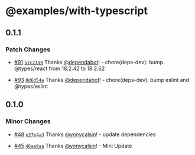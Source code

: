 # @examples/with-typescript

## 0.1.1

### Patch Changes

- [#91](https://github.com/yonycalsin/eslint-config/pull/91) [`57c21a0`](https://github.com/yonycalsin/eslint-config/commit/57c21a067f718a324e8e4453891675393731f4bf) Thanks [@dependabot](https://github.com/apps/dependabot)! - chore(deps-dev): bump @types/react from 18.2.42 to 18.2.62

- [#93](https://github.com/yonycalsin/eslint-config/pull/93) [`0d6d54e`](https://github.com/yonycalsin/eslint-config/commit/0d6d54e2af9c65153bfba4594c1e57ddc31f566d) Thanks [@dependabot](https://github.com/apps/dependabot)! - chore(deps-dev): bump eslint and @types/eslint

## 0.1.0

### Minor Changes

- [#48](https://github.com/yonycalsin/eslint-config/pull/48) [`e27e4a3`](https://github.com/yonycalsin/eslint-config/commit/e27e4a3fc55589ccc610cf59fa8eedbf380c9f85) Thanks [@yonycalsin](https://github.com/yonycalsin)! - update dependencies

- [#45](https://github.com/yonycalsin/eslint-config/pull/45) [`46ae9aa`](https://github.com/yonycalsin/eslint-config/commit/46ae9aa742c414209ecc5a78aaa7aa698a82c1cf) Thanks [@yonycalsin](https://github.com/yonycalsin)! - Mini Update
